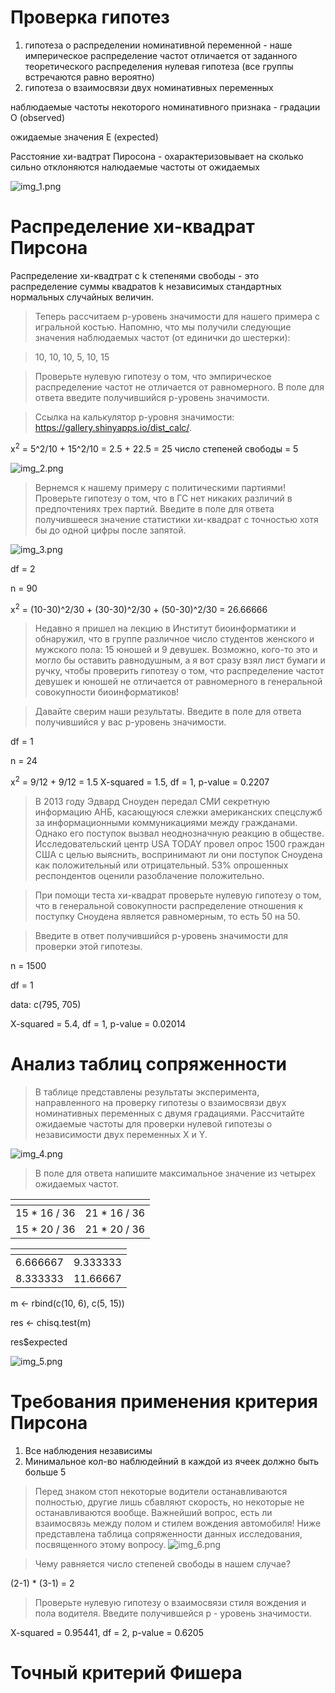 # Проверка гипотез 
1. гипотеза о распределении номинативной переменной - наше империческое распределение частот отличается от заданного теоретического распределения
 нулевая гипотеза (все группы встречаются равно вероятно)
2. гипотеза о взаимосвязи двух номинативных переменных

наблюдаемые частоты некоторого номинативного признака - градации O (observed)

ожидаемые значения E (expected)

Расстояние хи-вадтрат Пиросона - охарактеризовывает на сколько сильно отклоняются налюдаемые частоты от ожидаемых

![img_1.png](imgs/img_1.png)

# Распределение хи-квадрат Пирсона

Распределение хи-квадтрат с k степенями свободы - это распределение суммы квадратов k независимых стандартных нормальных случайных величин.

>Теперь рассчитаем p-уровень значимости для нашего примера с игральной костью. Напомню, что мы получили следующие значения наблюдаемых частот (от единички до шестерки):

>10, 10, 10, 5, 10, 15 

>Проверьте нулевую гипотезу о том, что эмпирическое распределение частот не отличается от равномерного. В поле для ответа введите получившийся p-уровень значимости. 

>Ссылка на калькулятор p-уровня значимости: https://gallery.shinyapps.io/dist_calc/.

x<sup>2</sup> = 5^2/10 + 15^2/10 = 2.5 + 22.5 = 25
число степеней свободы = 5

![img_2.png](imgs/img_2.png)

> Вернемся к нашему примеру с политическими партиями! Проверьте гипотезу о том, что в ГС нет никаких различий в предпочтениях трех партий. Введите в поле для ответа получившееся значение статистики хи-квадрат с точностью хотя бы до одной цифры после запятой.

![img_3.png](imgs/img_3.png)

df = 2

n = 90

x<sup>2</sup> = (10-30)^2/30 + (30-30)^2/30 + (50-30)^2/30 = 26.66666

> Недавно я пришел на лекцию в Институт биоинформатики и обнаружил, что в группе различное число студентов женского и мужского пола: 15 юношей и 9 девушек. Возможно, кого-то это и могло бы оставить равнодушным, а я вот сразу взял лист бумаги и ручку, чтобы проверить гипотезу о том, что распределение частот девушек и юношей не отличается от равномерного в генеральной совокупности биоинформатиков!

>Давайте сверим наши результаты. Введите в поле для ответа получившийся у вас p-уровень значимости.

df = 1

n = 24

x<sup>2</sup> = 9/12 + 9/12 = 1.5
X-squared = 1.5, df = 1, p-value = 0.2207

> В 2013 году Эдвард Сноуден передал СМИ секретную информацию АНБ, касающуюся слежки американских спецслужб за информационными коммуникациями между гражданами. Однако ﻿его поступок вызвал неоднозначную реакцию в обществе. Исследовательский центр USA TODAY провел опрос 1500 граждан США с целью выяснить, воспринимают ли они поступок Сноудена как положительный или отрицательный. 53% опрошенных респондентов оценили разоблачение положительно.

> При помощи теста хи-квадрат проверьте нулевую гипотезу о том, что в генеральной совокупности распределение отношения к поступку Сноудена является равномерным, то есть 50 на 50.

> Введите в ответ получившийся p-уровень значимости для проверки этой гипотезы. 

n = 1500

df = 1

data:  c(795, 705)

X-squared = 5.4, df = 1, p-value = 0.02014

# Анализ таблиц сопряженности

> В таблице представлены результаты эксперимента, направленного на проверку гипотезы о взаимосвязи двух номинативных переменных с двумя градациями. Рассчитайте ожидаемые частоты для проверки нулевой гипотезы о независимости двух переменных X и Y.

![img_4.png](imgs/img_4.png)
>В поле для ответа напишите максимальное значение из четырех ожидаемых частот.

| <!-- -->   | <!-- --> 
|------------|----------
| 15 * 16 / 36 | 21 * 16 / 36  
| 15 * 20 / 36 | 21 * 20 / 36  


| <!-- -->   | <!-- --> 
|------------|----------
| 6.666667 | 9.333333  
| 8.333333 |  11.66667  

m <- rbind(c(10, 6), c(5, 15))

res <- chisq.test(m)

res$expected


![img_5.png](imgs/img_5.png)

# Требования применения критерия Пирсона

1. Все наблюдения независимы
2. Минимальное кол-во наблюдейний в каждой из ячеек должно быть больше 5


> Перед знаком стоп некоторые водители останавливаются полностью, другие лишь сбавляют скорость, но некоторые не останавливаются вообще. Важнейший вопрос, есть ли взаимосвязь между полом и стилем вождения автомобиля!  Ниже представлена таблица сопряженности данных исследования, посвященного этому вопросу. 
![img_6.png](imgs/img_6.png)

 
> Чему равняется число степеней свободы в нашем случае?


(2-1) * (3-1) = 2

> Проверьте нулевую гипотезу о взаимосвязи стиля вождения и пола водителя. Введите получившейся p - уровень значимости.

X-squared = 0.95441, df = 2, p-value = 0.6205

# Точный критерий Фишера

